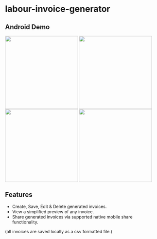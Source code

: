 # labour-invoice-generator
## Android Demo
<img align="left" src="https://user-images.githubusercontent.com/60028961/209335619-2a653fee-fab8-414a-b2b7-6d31632501e7.jpg" width="240">
<img align="center" src="https://user-images.githubusercontent.com/60028961/209335614-5ad2d78f-98ec-4d9d-887f-fadcac05a01f.jpg" width="240">

<img align="left" src="https://user-images.githubusercontent.com/60028961/209335609-9f9aebf5-a682-40a6-bf89-5de1a7517ca2.jpg" width="240">
<img align="center" src="https://user-images.githubusercontent.com/60028961/209337358-8c4b4c27-d61b-45db-8d28-bbc9630bb7c7.jpg" width="240">

## Features
- Create, Save, Edit & Delete generated invoices.
- View a simplified preview of any invoice.
- Share generated invoices via supported native mobile share functionality.

(all invoices are saved locally as a csv formatted file.)

